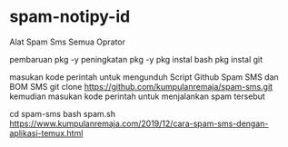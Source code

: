# spam-notipy-id
Alat Spam Sms Semua Oprator

pembaruan pkg -y peningkatan pkg -y pkg instal bash pkg instal git

masukan kode perintah untuk mengunduh Script Github Spam SMS dan BOM SMS git clone https://github.com/kumpulanremaja/spam-sms.git kemudian masukan kode perintah untuk menjalankan spam tersebut

cd spam-sms bash spam.sh https://www.kumpulanremaja.com/2019/12/cara-spam-sms-dengan-aplikasi-temux.html
